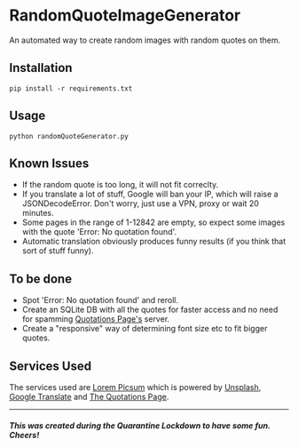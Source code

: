 # RandomQuoteImageGenerator
An automated way to create random images with random quotes on them.

## Installation
```pip install -r requirements.txt```

## Usage
```python randomQuoteGenerator.py```

## Known Issues
+ If the random quote is too long, it will not fit correclty. 
+ If you translate a lot of stuff, Google will ban your IP, which will raise a JSONDecodeError. Don't worry, just use a VPN, proxy or wait 20 minutes.
+ Some pages in the range of 1-12842 are empty, so expect some images with the quote 'Error: No quotation found'.
+ Automatic translation obviously produces funny results (if you think that sort of stuff funny).

## To be done
+ Spot 'Error: No quotation found' and reroll.
+ Create an SQLite DB with all the quotes for faster access and no need for spamming [Quotations Page's](http://www.quotationspage.com/) server.
+ Create a "responsive" way of determining font size etc to fit bigger quotes.


## Services Used
The services used are [Lorem Picsum](https://picsum.photos/) which is powered by [Unsplash](https://unsplash.com/), [Google Translate](https://translate.google.com/) and [The Quotations Page](http://www.quotationspage.com/).

<hr>


##### This was created during the Quarantine Lockdown to have some fun. Cheers!
